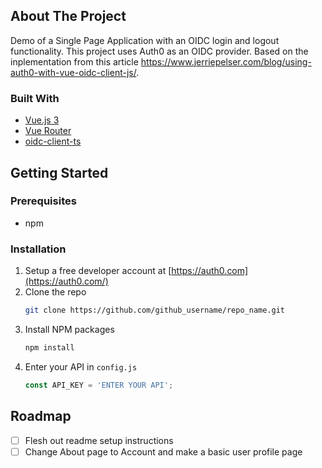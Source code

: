 ## About The Project

Demo of a Single Page Application with an OIDC login and logout functionality. This project uses Auth0 as an OIDC provider.
Based on the inplementation from this article https://www.jerriepelser.com/blog/using-auth0-with-vue-oidc-client-js/.

### Built With
* [Vue.js 3](https://vuejs.org/)
* [Vue Router](https://router.vuejs.org/)
* [oidc-client-ts](https://github.com/authts/oidc-client-ts)

## Getting Started

### Prerequisites

* npm

### Installation

1. Setup a free developer account at [https://auth0.com](https://auth0.com/)
2. Clone the repo
   ```sh
   git clone https://github.com/github_username/repo_name.git
   ```
3. Install NPM packages
   ```sh
   npm install
   ```
4. Enter your API in `config.js`
   ```js
   const API_KEY = 'ENTER YOUR API';
   ```
   
<!-- ROADMAP -->
## Roadmap

- [ ] Flesh out readme setup instructions
- [ ] Change About page to Account and make a basic user profile page
